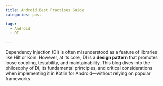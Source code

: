 ```yaml
---
title: Android Best Practises Guide
categories: post

tags:
  - Android
  - DI

---
```


Dependency Injection (DI) is often misunderstood as a feature of libraries like Hilt or Koin. However, at its core, DI is a **design pattern** that promotes loose coupling, testability, and maintainability. This blog dives into the philosophy of DI, its fundamental principles, and critical considerations when implementing it in Kotlin for Android—without relying on popular frameworks.